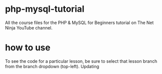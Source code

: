 # php-mysql-tutorial
All the course files for the PHP &amp; MySQL for Beginners tutorial on The Net Ninja YouTube channel.

# how to use
To see the code for a particular lesson, be sure to select that lesson branch from the branch dropdown (top-left).
Updating 
